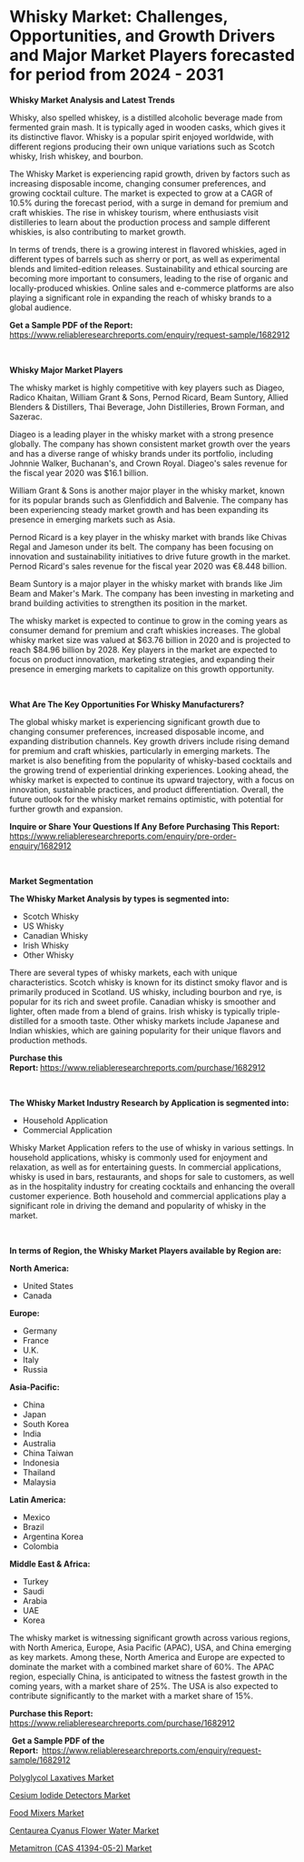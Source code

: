 <p><h1>Whisky Market: Challenges, Opportunities, and Growth Drivers and Major Market Players forecasted for period from 2024 - 2031</h1></p><p><strong>Whisky Market Analysis and Latest Trends</strong></p>
<p><p>Whisky, also spelled whiskey, is a distilled alcoholic beverage made from fermented grain mash. It is typically aged in wooden casks, which gives it its distinctive flavor. Whisky is a popular spirit enjoyed worldwide, with different regions producing their own unique variations such as Scotch whisky, Irish whiskey, and bourbon.</p><p>The Whisky Market is experiencing rapid growth, driven by factors such as increasing disposable income, changing consumer preferences, and growing cocktail culture. The market is expected to grow at a CAGR of 10.5% during the forecast period, with a surge in demand for premium and craft whiskies. The rise in whiskey tourism, where enthusiasts visit distilleries to learn about the production process and sample different whiskies, is also contributing to market growth.</p><p>In terms of trends, there is a growing interest in flavored whiskies, aged in different types of barrels such as sherry or port, as well as experimental blends and limited-edition releases. Sustainability and ethical sourcing are becoming more important to consumers, leading to the rise of organic and locally-produced whiskies. Online sales and e-commerce platforms are also playing a significant role in expanding the reach of whisky brands to a global audience.</p></p>
<p><strong>Get a Sample PDF of the Report:&nbsp;</strong> <a href="https://www.reliableresearchreports.com/enquiry/request-sample/1682912">https://www.reliableresearchreports.com/enquiry/request-sample/1682912</a></p>
<p>&nbsp;</p>
<p><strong>Whisky Major Market Players</strong></p>
<p><p>The whisky market is highly competitive with key players such as Diageo, Radico Khaitan, William Grant & Sons, Pernod Ricard, Beam Suntory, Allied Blenders & Distillers, Thai Beverage, John Distilleries, Brown Forman, and Sazerac. </p><p>Diageo is a leading player in the whisky market with a strong presence globally. The company has shown consistent market growth over the years and has a diverse range of whisky brands under its portfolio, including Johnnie Walker, Buchanan's, and Crown Royal. Diageo's sales revenue for the fiscal year 2020 was $16.1 billion. </p><p>William Grant & Sons is another major player in the whisky market, known for its popular brands such as Glenfiddich and Balvenie. The company has been experiencing steady market growth and has been expanding its presence in emerging markets such as Asia. </p><p>Pernod Ricard is a key player in the whisky market with brands like Chivas Regal and Jameson under its belt. The company has been focusing on innovation and sustainability initiatives to drive future growth in the market. Pernod Ricard's sales revenue for the fiscal year 2020 was €8.448 billion. </p><p>Beam Suntory is a major player in the whisky market with brands like Jim Beam and Maker's Mark. The company has been investing in marketing and brand building activities to strengthen its position in the market. </p><p>The whisky market is expected to continue to grow in the coming years as consumer demand for premium and craft whiskies increases. The global whisky market size was valued at $63.76 billion in 2020 and is projected to reach $84.96 billion by 2028. Key players in the market are expected to focus on product innovation, marketing strategies, and expanding their presence in emerging markets to capitalize on this growth opportunity.</p></p>
<p>&nbsp;</p>
<p><strong>What Are The Key Opportunities For Whisky Manufacturers?</strong></p>
<p><p>The global whisky market is experiencing significant growth due to changing consumer preferences, increased disposable income, and expanding distribution channels. Key growth drivers include rising demand for premium and craft whiskies, particularly in emerging markets. The market is also benefiting from the popularity of whisky-based cocktails and the growing trend of experiential drinking experiences. Looking ahead, the whisky market is expected to continue its upward trajectory, with a focus on innovation, sustainable practices, and product differentiation. Overall, the future outlook for the whisky market remains optimistic, with potential for further growth and expansion.</p></p>
<p><strong>Inquire or Share Your Questions If Any Before Purchasing This Report:</strong> <a href="https://www.reliableresearchreports.com/enquiry/pre-order-enquiry/1682912">https://www.reliableresearchreports.com/enquiry/pre-order-enquiry/1682912</a></p>
<p>&nbsp;</p>
<p><strong>Market Segmentation</strong></p>
<p><strong>The Whisky Market Analysis by types is segmented into:</strong></p>
<p><ul><li>Scotch Whisky</li><li>US Whisky</li><li>Canadian Whisky</li><li>Irish Whisky</li><li>Other Whisky</li></ul></p>
<p><p>There are several types of whisky markets, each with unique characteristics. Scotch whisky is known for its distinct smoky flavor and is primarily produced in Scotland. US whisky, including bourbon and rye, is popular for its rich and sweet profile. Canadian whisky is smoother and lighter, often made from a blend of grains. Irish whisky is typically triple-distilled for a smooth taste. Other whisky markets include Japanese and Indian whiskies, which are gaining popularity for their unique flavors and production methods.</p></p>
<p><strong>Purchase this Report:&nbsp;</strong><a href="https://www.reliableresearchreports.com/purchase/1682912">https://www.reliableresearchreports.com/purchase/1682912</a></p>
<p>&nbsp;</p>
<p><strong>The Whisky Market Industry Research by Application is segmented into:</strong></p>
<p><ul><li>Household Application</li><li>Commercial Application</li></ul></p>
<p><p>Whisky Market Application refers to the use of whisky in various settings. In household applications, whisky is commonly used for enjoyment and relaxation, as well as for entertaining guests. In commercial applications, whisky is used in bars, restaurants, and shops for sale to customers, as well as in the hospitality industry for creating cocktails and enhancing the overall customer experience. Both household and commercial applications play a significant role in driving the demand and popularity of whisky in the market.</p></p>
<p>&nbsp;</p>
<p><strong>In terms of Region, the Whisky Market Players available by Region are:</strong></p>
<p>
    <p> <strong> North America: </strong>
        <ul>
            <li>United States</li>
            <li>Canada</li>
        </ul>
        </p> 
    <p> <strong> Europe: </strong>
        <ul>
            <li>Germany</li>
            <li>France</li>
            <li>U.K.</li>
            <li>Italy</li>
            <li>Russia</li>
        </ul>
        </p> 
    <p> <strong> Asia-Pacific: </strong>
        <ul>
            <li>China</li>
            <li>Japan</li>
            <li>South Korea</li>
            <li>India</li>
            <li>Australia</li>
            <li>China Taiwan</li>
            <li>Indonesia</li>
            <li>Thailand</li>
            <li>Malaysia</li>
        </ul>
        </p> 
    <p> <strong> Latin America: </strong>
        <ul>
            <li>Mexico</li>
            <li>Brazil</li>
            <li>Argentina Korea</li>
            <li>Colombia</li>
        </ul>
        </p> 
    <p> <strong> Middle East & Africa: </strong>
        <ul>
            <li>Turkey</li>
            <li>Saudi</li>
            <li>Arabia</li>
            <li>UAE</li>
            <li>Korea</li>
        </ul>
    </p>
    </p>
<p><p>The whisky market is witnessing significant growth across various regions, with North America, Europe, Asia Pacific (APAC), USA, and China emerging as key markets. Among these, North America and Europe are expected to dominate the market with a combined market share of 60%. The APAC region, especially China, is anticipated to witness the fastest growth in the coming years, with a market share of 25%. The USA is also expected to contribute significantly to the market with a market share of 15%.</p></p>
<p><strong>Purchase this Report: </strong><a href="https://www.reliableresearchreports.com/purchase/1682912">https://www.reliableresearchreports.com/purchase/1682912</a></p>
<p>&nbsp;<strong>Get a Sample PDF of the Report:&nbsp;&nbsp;</strong><a href="https://www.reliableresearchreports.com/enquiry/request-sample/1682912">https://www.reliableresearchreports.com/enquiry/request-sample/1682912</a></p>
<p><strong></strong></p>
<p><p><a href="https://issuu.com/reportprime-2/docs/polyglycol-laxatives-market-size-2030.pptx">Polyglycol Laxatives Market</a></p><p><a href="https://github.com/NorbertYates/Market-Research-Report-List-3/blob/main/cesium-iodide-detectors-market.md">Cesium Iodide Detectors Market</a></p><p><a href="https://github.com/nancykennedykellievqfqt2/Market-Research-Report-List-1/blob/main/food-mixers-market.md">Food Mixers Market</a></p><p><a href="https://github.com/prosalinda88/Market-Research-Report-List-3/blob/main/centaurea-cyanus-flower-water-market.md">Centaurea Cyanus Flower Water Market</a></p><p><a href="https://issuu.com/reportprime-2/docs/metamitron-cas-41394-05-2-market-size-2030.pptx">Metamitron (CAS 41394-05-2) Market</a></p></p>